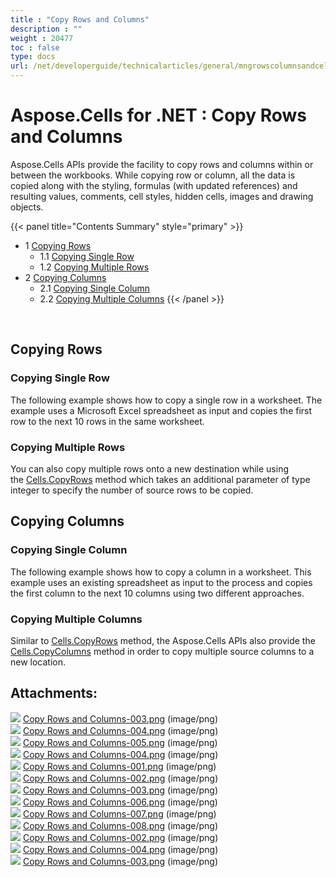 ```yaml
---
title : "Copy Rows and Columns" 
description : "" 
weight : 20477 
toc : false
type: docs
url: /net/developerguide/technicalarticles/general/mngrowscolumnsandcells/copy+rows+and+columns/
---
```


# Aspose.Cells for .NET : Copy Rows and Columns


Aspose.Cells APIs provide the facility to copy rows and columns within or between the workbooks. While copying row or column, all the data is copied along with the styling, formulas (with updated references) and resulting values, comments, cell styles, hidden cells, images and drawing objects.

{{< panel title="Contents Summary" style="primary" >}}
*   1 [Copying Rows](#copying-rows)
    *   1.1 [Copying Single Row](#copying-single-row)
    *   1.2 [Copying Multiple Rows](#copying-multiple-rows)
*   2 [Copying Columns](#copying-columns)
    *   2.1 [Copying Single Column](#copying-single-column)
    *   2.2 [Copying Multiple Columns](#copying-multiple-columns)
{{< /panel >}}
 

 

## Copying Rows

### Copying Single Row

The following example shows how to copy a single row in a worksheet. The example uses a Microsoft Excel spreadsheet as input and copies the first row to the next 10 rows in the same worksheet.

### Copying Multiple Rows

You can also copy multiple rows onto a new destination while using the [Cells.CopyRows](https://apireference.aspose.com/net/cells/aspose.cells/cells/methods/copyrows/index) method which takes an additional parameter of type integer to specify the number of source rows to be copied.

## Copying Columns

### Copying Single Column

The following example shows how to copy a column in a worksheet. This example uses an existing spreadsheet as input to the process and copies the first column to the next 10 columns using two different approaches.

### Copying Multiple Columns

Similar to [Cells.CopyRows](https://apireference.aspose.com/net/cells/aspose.cells/cells/methods/copyrows/index) method, the Aspose.Cells APIs also provide the [Cells.CopyColumns](https://apireference.aspose.com/net/cells/aspose.cells/cells/methods/copycolumns/index) method in order to copy multiple source columns to a new location.

## Attachments:

![](https://docs2.aspose.com/cells/net/images/icons/bullet_blue.gif) [Copy Rows and Columns-003.png](https://docs2.aspose.com/cells/net/attachments/5017616/5115567.png) (image/png)  
![](https://docs2.aspose.com/cells/net/images/icons/bullet_blue.gif) [Copy Rows and Columns-004.png](https://docs2.aspose.com/cells/net/attachments/5017616/5115570.png) (image/png)  
![](https://docs2.aspose.com/cells/net/images/icons/bullet_blue.gif) [Copy Rows and Columns-005.png](https://docs2.aspose.com/cells/net/attachments/5017616/5115566.png) (image/png)  
![](https://docs2.aspose.com/cells/net/images/icons/bullet_blue.gif) [Copy Rows and Columns-004.png](https://docs2.aspose.com/cells/net/attachments/5017616/5115575.png) (image/png)  
![](https://docs2.aspose.com/cells/net/images/icons/bullet_blue.gif) [Copy Rows and Columns-001.png](https://docs2.aspose.com/cells/net/attachments/5017616/5115569.png) (image/png)  
![](https://docs2.aspose.com/cells/net/images/icons/bullet_blue.gif) [Copy Rows and Columns-002.png](https://docs2.aspose.com/cells/net/attachments/5017616/5115571.png) (image/png)  
![](https://docs2.aspose.com/cells/net/images/icons/bullet_blue.gif) [Copy Rows and Columns-003.png](https://docs2.aspose.com/cells/net/attachments/5017616/5115576.png) (image/png)  
![](https://docs2.aspose.com/cells/net/images/icons/bullet_blue.gif) [Copy Rows and Columns-006.png](https://docs2.aspose.com/cells/net/attachments/5017616/5115574.png) (image/png)  
![](https://docs2.aspose.com/cells/net/images/icons/bullet_blue.gif) [Copy Rows and Columns-007.png](https://docs2.aspose.com/cells/net/attachments/5017616/5115573.png) (image/png)  
![](https://docs2.aspose.com/cells/net/images/icons/bullet_blue.gif) [Copy Rows and Columns-008.png](https://docs2.aspose.com/cells/net/attachments/5017616/5115572.png) (image/png)  
![](https://docs2.aspose.com/cells/net/images/icons/bullet_blue.gif) [Copy Rows and Columns-002.png](https://docs2.aspose.com/cells/net/attachments/5017616/5115568.png) (image/png)  
![](https://docs2.aspose.com/cells/net/images/icons/bullet_blue.gif) [Copy Rows and Columns-004.png](https://docs2.aspose.com/cells/net/attachments/5017616/5112252.png) (image/png)  
![](https://docs2.aspose.com/cells/net/images/icons/bullet_blue.gif) [Copy Rows and Columns-003.png](https://docs2.aspose.com/cells/net/attachments/5017616/5112248.png) (image/png)  

